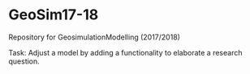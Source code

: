 # GeoSim17-18
Repository for GeosimulationModelling (2017/2018)

Task: Adjust a model by adding a functionality to elaborate a research question.
